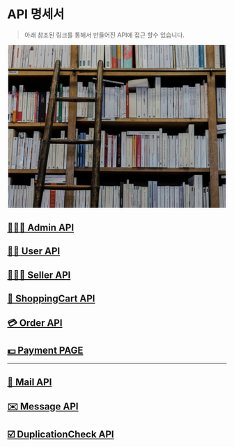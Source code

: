 # API 명세서
> 아래 참조된 링크를 통해서 만들어진 API에 접근 할수 있습니다.

<p align="center">
    <img width="500" alt="book" src="./IMG/book.jpg"/>
</p>

## [👨🏻‍💻 Admin API](https://github.com/dnjs2721/Ecommerce/blob/main/API-Document/API/Admin.md)

## [🙍🏻 User API](https://github.com/dnjs2721/Ecommerce/blob/main/API-Document/API/User.md)

## [🙍🏻‍♂️ Seller API](https://github.com/dnjs2721/Ecommerce/blob/main/API-Document/API/Seller.md)

## [🛒 ShoppingCart API](https://github.com/dnjs2721/Ecommerce/blob/main/API-Document/API/ShoppingCart.md)

## [💳 Order API](https://github.com/dnjs2721/Ecommerce/blob/main/API-Document/API/Order.md)

## [💵 Payment PAGE](https://github.com/dnjs2721/Ecommerce/blob/main/API-Document/PAGE/Payment.md)

*** 
## [📧 Mail API](https://github.com/dnjs2721/Ecommerce/blob/main/API-Document/API/Mail.md)

## [✉️ Message API](https://github.com/dnjs2721/Ecommerce/blob/main/API-Document/API/Message.md)

## [☑️ DuplicationCheck API](https://github.com/dnjs2721/Ecommerce/blob/main/API-Document/API/DuplicationCheck.md)
